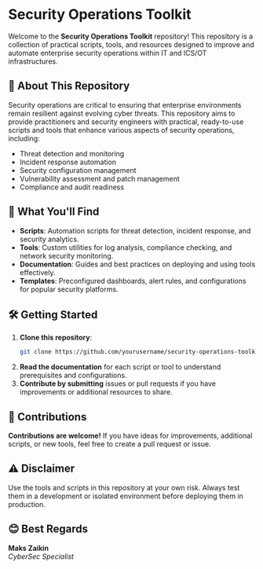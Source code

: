 # Security Operations Toolkit

Welcome to the **Security Operations Toolkit** repository! This repository is a collection of practical scripts, tools, and resources designed to improve and automate enterprise security operations within IT and ICS/OT infrastructures.

## 🚀 About This Repository
Security operations are critical to ensuring that enterprise environments remain resilient against evolving cyber threats. This repository aims to provide practitioners and security engineers with practical, ready-to-use scripts and tools that enhance various aspects of security operations, including:

- Threat detection and monitoring
- Incident response automation
- Security configuration management
- Vulnerability assessment and patch management
- Compliance and audit readiness

## 📜 What You'll Find
- **Scripts**: Automation scripts for threat detection, incident response, and security analytics.
- **Tools**: Custom utilities for log analysis, compliance checking, and network security monitoring.
- **Documentation**: Guides and best practices on deploying and using tools effectively.
- **Templates**: Preconfigured dashboards, alert rules, and configurations for popular security platforms.

## 🛠️ Getting Started
1. **Clone this repository**:
   ```bash
   git clone https://github.com/yourusername/security-operations-toolkit.git
   ```
2. **Read the documentation** for each script or tool to understand prerequisites and configurations.
3. **Contribute by submitting** issues or pull requests if you have improvements or additional resources to share.

## 🤝 Contributions

**Contributions are welcome!** If you have ideas for improvements, additional scripts, or new tools, feel free to create a pull request or issue.

## ⚠️ Disclaimer

Use the tools and scripts in this repository at your own risk. Always test them in a development or isolated environment before deploying them in production.

## 😊 Best Regards  
**Maks Zaikin**  
*CyberSec Specialist*  
